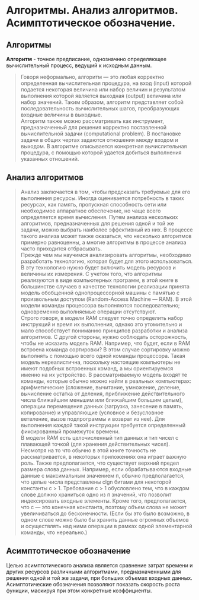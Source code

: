 # Алгоритмы. Анализ алгоритмов. Асимптотическое обозначение.

## Алгоритмы

**Алгоритм** - точное предписание, однозначнно определяющее вычислительный процесс, ведущий к исходным данным.
>Говоря неформально, алгоритм — это любая корректно определенная вычислительная процедура, на вход (input) которой подается некоторая величина или набор величин и результатом выполнения которой является выходная (output) величина или набор значений. Таким образом, алгоритм представляет собой последовательность вычислительных шагов, преобразующих входные величины в выходные.  
Алгоритм также можно рассматривать как инструмент, предназначенный для решения корректно поставленной вычислительной задачи (computational problem). В постановке задачи в общих чертах задаются отношения между входом и выходом. В алгоритме описывается конкретная вычислительная процедура, с помощью которой удается добиться выполнения указанных отношений.

## Анализ алгоритмов

>Анализ заключается в том, чтобы предсказать требуемые для его выполнения ресурсы. Иногда оценивается потребность в таких ресурсах, как память, пропускная способность сети или необходимое аппаратное обеспечение, но чаще всего определяется время вычисления. Путем анализа нескольких алгоритмов, предназначенных для решения одной и той же задачи, можно выбрать наиболее эффективный из них. В процессе такого анализа может также оказаться, что несколько алгоритмов примерно равноценны, а многие алгоритмы в процессе анализа часто приходится отбрасывать.  
Прежде чем мы научимся анализировать алгоритмы, необходимо разработать технологию, которая будет для этого использоваться. В эту технологию нужно будет включить модель ресурсов и величины их измерения. С учетом того, что алгоритмы реализуются в виде компьютерных программ, в этой книге в большинстве случаев в качестве технологии реализации принята модель обобщенной однопроцессорной машины с памятью с произвольным доступом (Random-Access Machine — RAM). В этой модели команды процессора выполняются последовательно; одновременно выполняемые операции отсутствуют.  
Строго говоря, в модели RAM следует точно определить набор инструкций и время их выполнения, однако это утомительно и мало способствует пониманию принципов разработки и анализа алгоритмов. С другой стороны, нужно соблюдать осторожность, чтобы не исказить модель RAM. Например, что будет, если в RAM встроена команда сортировки? В этом случае сортировку можно выполнять с помощью всего одной команды процессора. Такая модель нереалистична, поскольку настоящие компьютеры не имеют подобных встроенных команд, а мы ориентируемся именно на их устройство. В рассматриваемую модель входят те команды, которые обычно можно найти в реальных компьютерах: арифметические (сложение, вычитание, умножение, деление, вычисление остатка от деления, приближение действительного числа ближайшим меньшим или ближайшим большим целым), операции перемещения данных (загрузка, занесение в память, копирование) и управляющие (условное и безусловное ветвление, вызов подпрограммы и возврат из нее). Для выполнения каждой такой инструкции требуется определенный фиксированный промежуток времени.  
В модели RAM есть целочисленный тип данных и тип чисел с плавающей точкой (для хранения действительных чисел). Несмотря на то что обычно в этой книге точность не рассматривается, в некоторых приложениях она играет важную роль. Также предполагается, что существует верхний предел размера слова данных. Например, если обрабатываются входные данные с максимальным значением п, обычно предполагается, что целые числа представлены clgn битами для некоторой константы с > 1. Требование с > 1 обусловлено тем, что в каждом слове должно храниться одно из п значений, что позволит индексировать входные элементы. Кроме того, предполагается, что с — это конечная константа, поэтому объем слова не может увеличиваться до бесконечности. (Если бы это было возможно, в одном слове можно было бы хранить данные огромных объемов и осуществлять над ними операции в рамках одной элементарной команды, что нереально.)

## Асимптотическое обозначение

Целью асимптотического анализа является сравнение затрат времени и других ресурсов различными алгоритмами, предназначенными для решения одной и той же задачи, при больших объемах входных данных.  
Асимптотические обозначения позволяют показать скорость роста функции, маскируя при этом конкретные коэффициенты.
